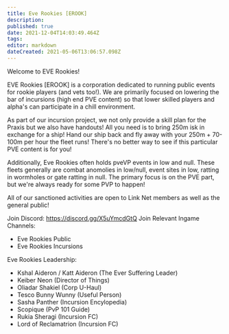 ```yaml
---
title: Eve Rookies [EROOK]
description: 
published: true
date: 2021-12-04T14:03:49.464Z
tags: 
editor: markdown
dateCreated: 2021-05-06T13:06:57.098Z
---
```


Welcome to EVE Rookies!

EVE Rookies [EROOK] is a corporation dedicated to running public events for rookie players (and vets too!). We are primarily focused on lowering the bar of incursions (high end PVE content) so that lower skilled players and alpha's can participate in a chill environment.

As part of our incursion project, we not only provide a skill plan for the Praxis but we also have handouts! All you need is to bring 250m isk in exchange for a ship! Hand our ship back and fly away with your 250m + 70-100m per hour the fleet runs! There's no better way to see if this particular PVE content is for you!

Additionally, Eve Rookies often holds pveVP events in low and null. These fleets generally are combat anomolies in low/null, event sites in low, ratting in wormholes or gate ratting in null. The primary focus is on the PVE part, but we're always ready for some PVP to happen!

All of our sanctioned activities are open to Link Net members as well as the general public!

Join Discord: https://discord.gg/X5uYmcdGtQ
Join Relevant Ingame Channels: 
- Eve Rookies Public
- Eve Rookies Incursions

Eve Rookies Leadership:
- Kshal Aideron / Katt Aideron (The Ever Suffering Leader)
- Keiber Neon (Director of Things)
- Oliadar Shakiel (Corp U-Haul)
- Tesco Bunny Wunny (Useful Person)
- Sasha Panther (Incursion Encylopedia)
- Scopique (PvP 101 Guide)
- Rukia Sheragi (Incursion FC)
- Lord of Reclamatrion (Incursion FC)